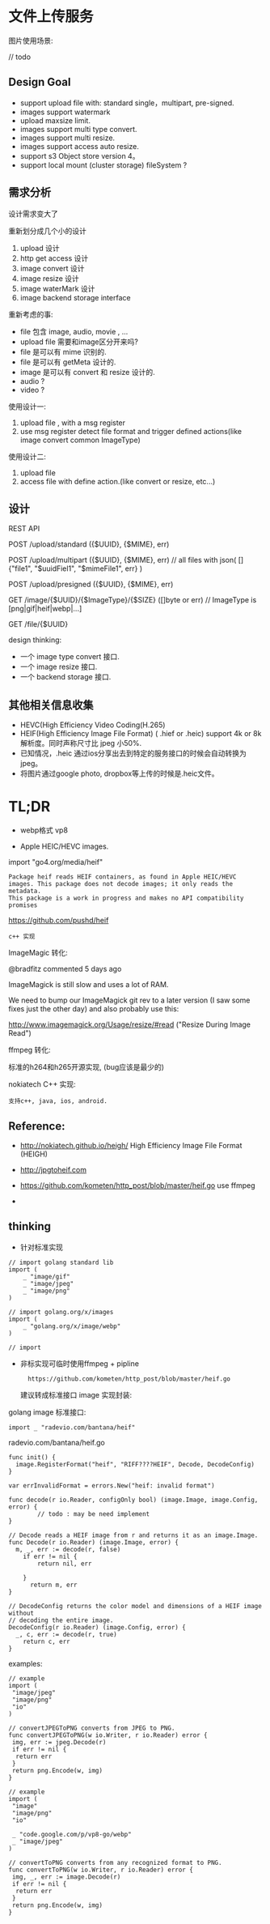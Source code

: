 # 文件上传服务

图片使用场景:

  // todo

## Design Goal

- support upload file with: standard single，multipart, pre-signed.
- images support watermark
- upload maxsize limit.
- images support multi type convert.
- images support multi resize.
- images support access auto resize.
- support s3 Object store version 4。
- support local mount (cluster storage) fileSystem ?

## 需求分析

  设计需求变大了

  重新划分成几个小的设计

  1. upload 设计
  2. http get access 设计
  3. image convert 设计
  4. image resize 设计
  5. image waterMark 设计
  6. image backend storage interface

重新考虑的事:

- file 包含 image, audio, movie , ...
- upload file  需要和image区分开来吗?
- file 是可以有 mime 识别的.
- file 是可以有 getMeta 设计的.
- image 是可以有 convert 和 resize 设计的.
- audio ?
- video ?

使用设计一:

  1. upload file , with a msg register
  2. use msg register detect file format and trigger defined actions(like image convert common ImageType)

使用设计二:

  1. upload file
  2. access file with define action.(like convert or resize, etc...)

## 设计


REST API

POST	/upload/standard	({$UUID}, {$MIME}, err)

POST	/upload/multipart	({$UUID}, {$MIME}, err)
// all files with json( []{"file1", "$uuidFiel1", "$mimeFile1", err} )

POST	/upload/presigned	({$UUID}, {$MIME}, err)

GET   /image/{$UUID}/{$ImageType}/{$SIZE} ([]byte or err) // ImageType is [png|gif|heif|webp|...]

GET   /file/{$UUID}

design thinking:

- 一个 image type convert 接口.
- 一个 image resize 接口.
- 一个 backend storage 接口.

## 其他相关信息收集

- HEVC(High Efficiency Video Coding(H.265)
- HEIF(High Efficiency Image File Format) ( .hief or .heic) support 4k or 8k
  解析度。同时声称尺寸比 jpeg 小50%.
- 已知情况，.heic 通过ios分享出去到特定的服务接口的时候会自动转换为jpeg。
- 将图片通过google photo, dropbox等上传的时候是.heic文件。

# TL;DR

- webp格式 vp8

- Apple HEIC/HEVC images.

import "go4.org/media/heif"


    Package heif reads HEIF containers, as found in Apple HEIC/HEVC images. This package does not decode images; it only reads the metadata.
    This package is a work in progress and makes no API compatibility promises

https://github.com/pushd/heif

    c++ 实现

ImageMagic 转化:

@bradfitz commented 5 days ago

ImageMagick is still slow and uses a lot of RAM.

We need to bump our ImageMagick git rev to a later version (I saw some fixes just the other day) and also probably use this:

http://www.imagemagick.org/Usage/resize/#read ("Resize During Image Read")

ffmpeg 转化:

标准的h264和h265开源实现, (bug应该是最少的)

nokiatech C++ 实现:

    支持c++, java, ios, android.

## Reference:

- http://nokiatech.github.io/heigh/ High Efficiency Image File Format (HEIGH)
- http://jpgtoheif.com

- https://github.com/kometen/http_post/blob/master/heif.go use ffmpeg
-

## thinking

- 针对标准实现
```golang
// import golang standard lib
import (
	_ "image/gif"
	_ "image/jpeg"
	_ "image/png"
)

// import golang.org/x/images
import (
	_ "golang.org/x/image/webp"
)

// import

```
- 非标实现可临时使用ffmpeg + pipline

		https://github.com/kometen/http_post/blob/master/heif.go

	建议转成标准接口 image 实现封装:


golang image 标准接口:

```golang
import _ "radevio.com/bantana/heif"
```

radevio.com/bantana/heif.go
```golang
func init() {
  image.RegisterFormat("heif", "RIFF????HEIF", Decode, DecodeConfig)
}

var errInvalidFormat = errors.New("heif: invalid format")

func decode(r io.Reader, configOnly bool) (image.Image, image.Config, error) {
		// todo : may be need implement
}

// Decode reads a HEIF image from r and returns it as an image.Image.
func Decode(r io.Reader) (image.Image, error) {
  m, _, err := decode(r, false)
    if err != nil {
        return nil, err

    }
      return m, err
}

// DecodeConfig returns the color model and dimensions of a HEIF image without
// decoding the entire image.
DecodeConfig(r io.Reader) (image.Config, error) {
  _, c, err := decode(r, true)
    return c, err
}
```

examples:

```golang
// example
import (
 "image/jpeg"
 "image/png"
 "io"
)

// convertJPEGToPNG converts from JPEG to PNG.
func convertJPEGToPNG(w io.Writer, r io.Reader) error {
 img, err := jpeg.Decode(r)
 if err != nil {
  return err
 }
 return png.Encode(w, img)
}

// example
import (
 "image"
 "image/png"
 "io"

 _ "code.google.com/p/vp8-go/webp"
 _ "image/jpeg"
)

// convertToPNG converts from any recognized format to PNG.
func convertToPNG(w io.Writer, r io.Reader) error {
 img, _, err := image.Decode(r)
 if err != nil {
  return err
 }
 return png.Encode(w, img)
}
```
